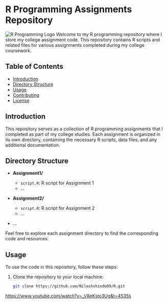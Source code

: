 # R Programming Assignments Repository

![R Programming Logo](https://github.com/Nileshshinde09/R/assets/90444068/1721307d-5d08-4cb0-9b7e-84d463c61b70)
Welcome to my R programming repository where I store my college assignment code. This repository contains R scripts and related files for various assignments completed during my college coursework.

## Table of Contents
- [Introduction](#introduction)
- [Directory Structure](#directory-structure)
- [Usage](#usage)
- [Contributing](#contributing)
- [License](/LICENSE)

## Introduction

This repository serves as a collection of R programming assignments that I completed as part of my college studies. Each assignment is organized in its own directory, containing the necessary R scripts, data files, and any additional documentation.

## Directory Structure

- **Assignment1/**
  - `script.R`: R script for Assignment 1
  - ...

- **Assignment2/**
  - `script.R`: R script for Assignment 2
  - ...

- ...


Feel free to explore each assignment directory to find the corresponding code and resources.

## Usage

To use the code in this repository, follow these steps:

1. Clone the repository to your local machine:
   ```bash
   git clone https://github.com/Nileshshinde09/R.git


https://www.youtube.com/watch?v=_V8eKsto3Ug&t=4535s
